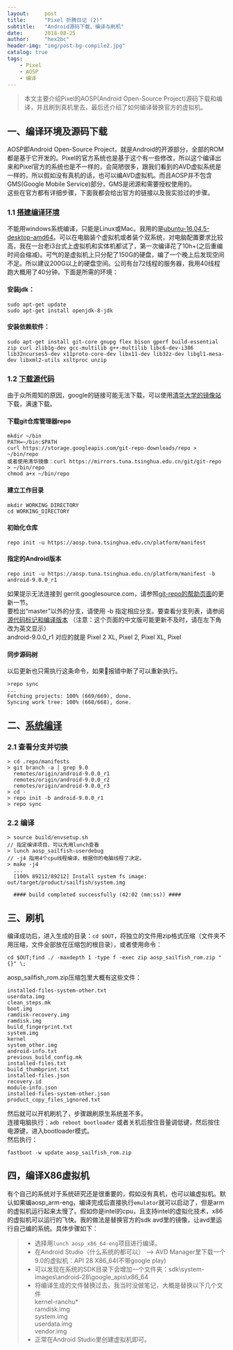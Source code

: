 ```yaml
---
layout:     post
title:      "Pixel 折腾日记 (2)"
subtitle:   "Android源码下载、编译与刷机"
date:       2018-08-25 
author:     "hex2bc"
header-img: "img/post-bg-compile2.jpg"
catalog: true
tags:
    - Pixel
    - AOSP
    - 编译
---  
```


> 本文主要介绍Pixel的AOSP(Android Open-Source Project)源码下载和编译，并且刷到真机里去，最后还介绍了如何编译替换官方的虚拟机。

## 一、编译环境及源码下载
AOSP即Android Open-Source Project，就是Android的开源部分，全部的ROM都是基于它开发的。Pixel的官方系统也是基于这个有一些修改，所以这个编译出来和Pixel官方的系统也是不一样的，会简陋很多，跟我们看到的AVD虚拟系统是一样的，所以假如没有真机的话，也可以编AVD虚拟机。而且AOSP并不包含GMS(Google Mobile Service)部分，GMS是闭源和需要授权使用的。  
这些在官方都有详细步骤，下面我都会给出官方的链接以及我实验过的步骤。

### 1.1 [搭建编译环境](https://source.android.com/setup/build/initializing)  
不能用windows系统编译，只能是Linux或Mac。我用的是[ubuntu-16.04.5-desktop-amd64](https://www.ubuntu.com/download/alternative-downloads)。可以在电脑装个虚拟机或者装个双系统，对电脑配置要求比较高，我在一台老i3台式上虚拟机和实体机都试了，第一次编译花了10h+(之后重编时间会缩减)。可气的是虚拟机上只分配了150G的硬盘，编了一个晚上后发现空间不足。所以建议200G以上的硬盘空间。公司有台72线程的服务器，我用40线程跑大概用了40分钟。下面是所需的环境：
#### 安装jdk：
```  
sudo apt-get update  
sudo apt-get install openjdk-8-jdk
```
####  安装依赖软件：
```
sudo apt-get install git-core gnupg flex bison gperf build-essential zip curl zlib1g-dev gcc-multilib g++-multilib libc6-dev-i386 lib32ncurses5-dev x11proto-core-dev libx11-dev lib32z-dev libgl1-mesa-dev libxml2-utils xsltproc unzip
```

### 1.2 [下载源代码](https://source.android.com/setup/downloading)
由于众所周知的原因，google的链接可能无法下载，可以使用[清华大学的镜像站](https://mirrors.tuna.tsinghua.edu.cn/help/AOSP/)下载，满速下载。  

#### 下载git仓库管理器repo
```
mkdir ~/bin
PATH=~/bin:$PATH
curl https://storage.googleapis.com/git-repo-downloads/repo > ~/bin/repo
或者使用清华镜像：curl https://mirrors.tuna.tsinghua.edu.cn/git/git-repo > ~/bin/repo
chmod a+x ~/bin/repo
```

#### 建立工作目录
```
mkdir WORKING_DIRECTORY
cd WORKING_DIRECTORY
```

#### 初始化仓库
```
repo init -u https://aosp.tuna.tsinghua.edu.cn/platform/manifest
```

#### 指定的Android版本
```
repo init -u https://aosp.tuna.tsinghua.edu.cn/platform/manifest -b android-9.0.0_r1
```
如果提示无法连接到 gerrit.googlesource.com，请参照[git-repo的帮助页面](https://mirrors.tuna.tsinghua.edu.cn/help/git-repo/)的更新一节。  
要检出“master”以外的分支，请使用 -b 指定相应分支。要查看分支列表，请参阅[源代码标记和编译版本](https://source.android.com/source/build-numbers#source-code-tags-and-builds) （注意：这个页面的中文版可能更新不及时，请在左下角改为英文显示）  
android-9.0.0_r1 对应的就是 Pixel 2 XL, Pixel 2, Pixel XL, Pixel

#### 同步源码树
以后更新也只需执行这条命令，如果报错中断了可以重新执行。
```
>repo sync
...
Fetching projects: 100% (669/669), done.  
Syncing work tree: 100% (668/668), done.  
```

## 二、[系统编译](https://source.android.com/setup/build/building)
### 2.1 查看分支并切换
```
> cd .repo/manifests
> git branch -a | grep 9.0
  remotes/origin/android-9.0.0_r1
  remotes/origin/android-9.0.0_r2
  remotes/origin/android-9.0.0_r3
> cd -
> repo init -b android-9.0.0_r1
> repo sync
```
### 2.2 编译

```
> source build/envsetup.sh 
// 指定编译项目，可以先用lunch查看
> lunch aosp_sailfish-userdebug
// -j4 指用4个cpu线程编译，根据你的电脑线程了决定。
> make -j4
  ...
  [100% 89212/89212] Install system fs image: out/target/product/sailfish/system.img

  #### build completed successfully (42:02 (mm:ss)) ####
```

## 三、刷机
编译成功后，进入生成的目录：`cd $OUT`，将独立的文件用zip格式压缩（文件夹不用压缩，文件全部放在压缩包的根目录），或者使用命令：
```
cd $OUT;find ./ -maxdepth 1 -type f -exec zip aosp_sailfish_rom.zip "{}" \; 
```
aosp_sailfish_rom.zip压缩包里大概有这些文件：
```
installed-files-system-other.txt
userdata.img
clean_steps.mk
boot.img
ramdisk-recovery.img
ramdisk.img
build_fingerprint.txt
system.img
kernel
system_other.img
android-info.txt
previous_build_config.mk
installed-files.txt
build_thumbprint.txt
installed-files.json
recovery.id
module-info.json
installed-files-system-other.json
product_copy_files_ignored.txt
```
然后就可以开机刷机了，步骤跟刷原生系统差不多。  
连接电脑执行：`adb reboot bootloader` 或者关机后按住音量调低键，然后按住电源键，进入bootloader模式。  
然后执行：
```
fastboot -w update aosp_sailfish_rom.zip
```
## 四，编译X86虚拟机
有个自己的系统对于系统研究还是很重要的，假如没有真机，也可以编虚拟机。默认如果编aosp_arm-eng，编译完成后直接执行`emulator`就可以启动了，但是arm的虚拟机运行起来太慢了。假如你是intel的cpu，且支持intel的虚拟化技术，x86的虚拟机可以运行的飞快。我的做法是替换官方的sdk avd里的镜像，让avd里运行自己编的系统。具体步骤如下：
> + 选择用`lunch aosp_x86_64-eng`项目进行编译。
> + 在Android Studio（什么系统的都可以） --> AVD Manager里下载一个9.0的虚拟机：API 28 X86_64(不带google play)
> + 可以发现在系统的SDK目录下会增加一个文件夹：sdk\system-images\android-28\google_apis\x86_64
> + 将编译生成的文件替换过去，我当时没做笔记，大概是替换以下几个文件  
kernel-ranchu*  
ramdisk.img  
system.img  
userdata.img  
vendor.img  
> + 正常在Android Studio里创建虚拟机即可。
